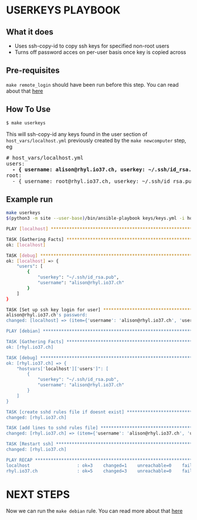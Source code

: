 # USERKEYS PLAYBOOK

## What it does

* Uses ssh-copy-id to copy ssh keys for specified non-root users
* Turns off password acces on per-user basis once key is copied across

## Pre-requisites

`make remote_login` should have been run before this step. You can read about that [here](REMOTE_LOGIN.md)

## How To Use

```bash
$ make userkeys
```

This will ssh-copy-id any keys found in the user section of `host_vars/localhost.yml` previously created by the `make newcomputer` step, eg

<pre>
# host_vars/localhost.yml
users:
  <b>- { username: alison@rhyl.io37.ch, userkey: ~/.ssh/id_rsa.pub }</b>
root:
  - { username: root@rhyl.io37.ch, userkey: ~/.ssh/id_rsa.pub }
</pre>

## Example run 

```bash
make userkeys
$(python3 -m site --user-base)/bin/ansible-playbook keys/keys.yml -i hosts

PLAY [localhost] **********************************************************************************************************************

TASK [Gathering Facts] ****************************************************************************************************************
ok: [localhost]

TASK [debug] **************************************************************************************************************************
ok: [localhost] => {
    "users": [
        {
            "userkey": "~/.ssh/id_rsa.pub",
            "username": "alison@rhyl.io37.ch"
        }
    ]
}

TASK [Set up ssh key login for user] **************************************************************************************************
alison@rhyl.io37.ch's password:
changed: [localhost] => (item={'username': 'alison@rhyl.io37.ch', 'userkey': '~/.ssh/id_rsa.pub'})

PLAY [debian] *************************************************************************************************************************

TASK [Gathering Facts] ****************************************************************************************************************
ok: [rhyl.io37.ch]

TASK [debug] **************************************************************************************************************************
ok: [rhyl.io37.ch] => {
    "hostvars['localhost']['users']": [
        {
            "userkey": "~/.ssh/id_rsa.pub",
            "username": "alison@rhyl.io37.ch"
        }
    ]
}

TASK [create sshd rules file if doesnt exist] *****************************************************************************************
changed: [rhyl.io37.ch]

TASK [add lines to sshd rules file] ***************************************************************************************************
changed: [rhyl.io37.ch] => (item={'username': 'alison@rhyl.io37.ch', 'userkey': '~/.ssh/id_rsa.pub'})

TASK [Restart ssh] ********************************************************************************************************************
changed: [rhyl.io37.ch]

PLAY RECAP ****************************************************************************************************************************
localhost                  : ok=3    changed=1    unreachable=0    failed=0    skipped=0    rescued=0    ignored=0
rhyl.io37.ch               : ok=5    changed=3    unreachable=0    failed=0    skipped=0    rescued=0    ignored=0
```

# NEXT STEPS

Now we can run the `make debian` rule. You can read more about that [here](DEBIAN.md)
